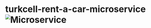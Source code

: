 # turkcell-rent-a-car-microservice![Microservice](https://github.com/tarikbozkurt/turkcell-rent-a-car-microservice/assets/18142344/82bf3714-8f8f-4150-9da1-418f286436e0)
